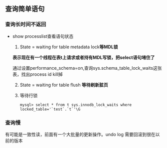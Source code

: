 ## 查询简单语句

### 查询长时间不返回

* show processlist查看语句状态

  1. State = waiting for table metadata lock**等MDL锁**

  **表示现在有一个线程在表t上请求或者持有MDL写锁，把select语句堵住了**

  通过设置performance_schema=on,查询sys.schema_table_lock_waits这张表，找出process id kill掉

  2. State = waiting for table flush **等待刷新脏页**

  3. 等待行锁

     ```mysql
     mysql> select * from t sys.innodb_lock_waits where locked_table='`test`.`t`'\G
     ```

### 查询慢

有可能是一致性读，前面有一个大批量的更新操作。undo log 需要回滚到很在以前的版本



